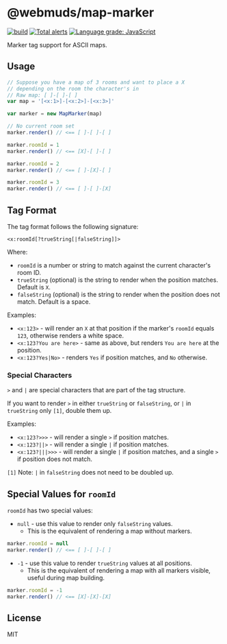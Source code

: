 # @webmuds/map-marker

[![build](https://github.com/webmuds/map-marker-js/actions/workflows/node.js.yml/badge.svg)](https://github.com/webmuds/map-marker-js/actions/workflows/node.js.yml) [![Total alerts](https://img.shields.io/lgtm/alerts/g/webmuds/map-marker-js.svg)](https://lgtm.com/projects/g/webmuds/map-marker-js/alerts/) [![Language grade: JavaScript](https://img.shields.io/lgtm/grade/javascript/g/webmuds/map-marker-js.svg)](https://lgtm.com/projects/g/webmuds/map-marker-js/context:javascript)

Marker tag support for ASCII maps.

## Usage

```js
// Suppose you have a map of 3 rooms and want to place a X
// depending on the room the character's in
// Raw map: [ ]-[ ]-[ ]
var map = '[<x:1>]-[<x:2>]-[<x:3>]'

var marker = new MapMarker(map)

// No current room set
marker.render() // <== [ ]-[ ]-[ ]

marker.roomId = 1
marker.render() // <== [X]-[ ]-[ ]

marker.roomId = 2
marker.render() // <== [ ]-[X]-[ ]

marker.roomId = 3
marker.render() // <== [ ]-[ ]-[X]
```

## Tag Format

The tag format follows the following signature:

```
<x:roomId[?trueString[|falseString]]>
```

Where:

* `roomId` is a number or string to match against the current character's room ID.
* `trueString` (optional) is the string to render when the position matches. Default is `X`.
* `falseString` (optional) is the string to render when the position does not match. Default is a space.

Examples:

* `<x:123>` - will render an `X` at that position if the marker's `roomId` equals `123`, otherwise renders a white space.
* `<x:123?You are here>` - same as above, but renders `You are here` at the position.
* `<x:123?Yes|No>` - renders `Yes` if position matches, and `No` otherwise.

### Special Characters

`>` and `|` are special characters that are part of the tag structure. 

If you want to render `>` in either `trueString` or `falseString`, or `|` in `trueString` only `[1]`, double them up.

Examples:

* `<x:123?>>>` - will render a single `>` if position matches.
* `<x:123?||>` - will render a single `|` if position matches.
* `<x:123?|||>>>` - will render a single `|` if position matches, and a single `>` if position does not match.

`[1]` Note: `|` in `falseString` does not need to be doubled up.

## Special Values for `roomId`

`roomId` has two special values:

* `null` - use this value to render only `falseString` values.
  * This is the equivalent of rendering a map without markers.
```js
marker.roomId = null
marker.render() // <== [ ]-[ ]-[ ]
```

* `-1` - use this value to render `trueString` values at all positions.
  * This is the equivalent of rendering a map with all markers visible, useful during map building.
```js
marker.roomId = -1
marker.render() // <== [X]-[X]-[X]
```

## License

MIT
